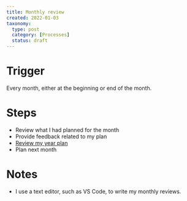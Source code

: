 ```yaml
---
title: Monthly review
created: 2022-01-03
taxonomy:
  type: post
  category: [Processes]
  status: draft
---
```


# Trigger
Every month, either at the beginning or end of the month.

# Steps
* Review what I had planned for the month
* Provide feedback related to my plan
* [Review my year plan](../yearly-review/article.md)
* Plan next month

# Notes
* I use a text editor, such as VS Code, to write my monthly reviews.
